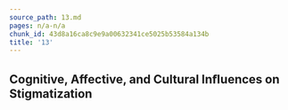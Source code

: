 ```yaml
---
source_path: 13.md
pages: n/a-n/a
chunk_id: 43d8a16ca8c9e9a00632341ce5025b53584a134b
title: '13'
---
```

## Cognitive, Affective, and Cultural Inﬂuences on Stigmatization
